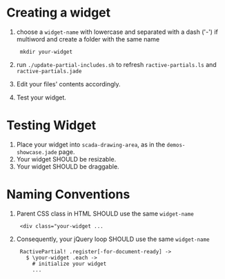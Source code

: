 # Creating a widget

1. choose a `widget-name` with lowercase and separated with a dash ('-') if multiword and create a folder with the same name

        mkdir your-widget

2. run `./update-partial-includes.sh` to refresh `ractive-partials.ls` and `ractive-partials.jade`
3. Edit your files' contents accordingly. 
4. Test your widget. 

# Testing Widget

1. Place your widget into `scada-drawing-area`, as in the `demos-showcase.jade` page. 
2. Your widget SHOULD be resizable. 
3. Your widget SHOULD be draggable. 


# Naming Conventions 

1. Parent CSS class in HTML SHOULD use the same `widget-name`

        <div class="your-widget ...
    
2. Consequently, your jQuery loop SHOULD use the same `widget-name`

        RactivePartial! .register[-for-document-ready] ->
          $ \your-widget .each -> 
            # initialize your widget 
            ...
      
